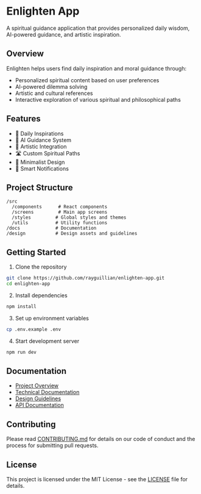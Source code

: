 # Enlighten App

A spiritual guidance application that provides personalized daily wisdom, AI-powered guidance, and artistic inspiration.

## Overview

Enlighten helps users find daily inspiration and moral guidance through:
- Personalized spiritual content based on user preferences
- AI-powered dilemma solving
- Artistic and cultural references
- Interactive exploration of various spiritual and philosophical paths

## Features

- 🌅 Daily Inspirations
- 🤖 AI Guidance System
- 🎨 Artistic Integration
- 🛣️ Custom Spiritual Paths
- 📱 Minimalist Design
- 🔔 Smart Notifications

## Project Structure

```
/src
  /components      # React components
  /screens         # Main app screens
  /styles         # Global styles and themes
  /utils          # Utility functions
/docs             # Documentation
/design           # Design assets and guidelines
```

## Getting Started

1. Clone the repository
```bash
git clone https://github.com/rayguillian/enlighten-app.git
cd enlighten-app
```

2. Install dependencies
```bash
npm install
```

3. Set up environment variables
```bash
cp .env.example .env
```

4. Start development server
```bash
npm run dev
```

## Documentation

- [Project Overview](./docs/overview.md)
- [Technical Documentation](./docs/technical.md)
- [Design Guidelines](./docs/design.md)
- [API Documentation](./docs/api.md)

## Contributing

Please read [CONTRIBUTING.md](./CONTRIBUTING.md) for details on our code of conduct and the process for submitting pull requests.

## License

This project is licensed under the MIT License - see the [LICENSE](LICENSE) file for details.